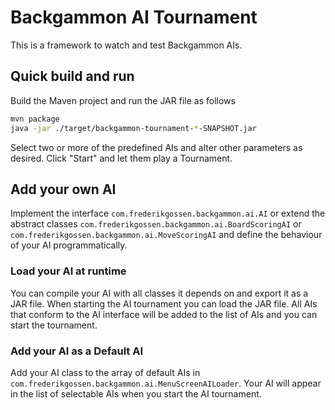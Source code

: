 # Backgammon AI Tournament 

This is a framework to watch and test Backgammon AIs. 

## Quick build and run 

Build the Maven project and run the JAR file as follows

```sh
mvn package
java -jar ./target/backgammon-tournament-*-SNAPSHOT.jar
```

Select two or more of the predefined AIs and alter other parameters as desired. Click "Start" and let them play a Tournament. 

## Add your own AI

Implement the interface ```com.frederikgossen.backgammon.ai.AI``` or extend the abstract classes ```com.frederikgossen.backgammon.ai.BoardScoringAI``` or ```com.frederikgossen.backgammon.ai.MoveScoringAI``` and define the behaviour of your AI programmatically. 

### Load your AI at runtime 

You can compile your AI with all classes it depends on and export it as a JAR file. When starting the AI tournament you can load the JAR file. All AIs that conform to the AI interface will be added to the list of AIs and you can start the tournament. 

### Add your AI as a Default AI 

Add your AI class to the array of default AIs in ```com.frederikgossen.backgammon.ai.MenuScreenAILoader```. Your AI will appear in the list of selectable AIs when you start the AI tournament. 
